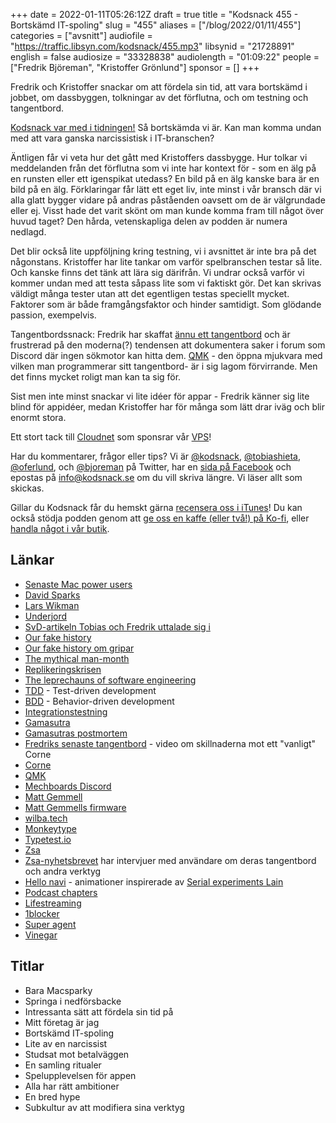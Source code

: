 +++
date = 2022-01-11T05:26:12Z
draft = true
title = "Kodsnack 455 - Bortskämd IT-spoling"
slug = "455"
aliases = ["/blog/2022/01/11/455"]
categories = ["avsnitt"]
audiofile = "https://traffic.libsyn.com/kodsnack/455.mp3"
libsynid = "21728891"
english = false
audiosize = "33328838"
audiolength = "01:09:22"
people = ["Fredrik Björeman", "Kristoffer Grönlund"]
sponsor = []
+++

Fredrik och Kristoffer snackar om att fördela sin tid, att vara bortskämd i jobbet, om dassbyggen, tolkningar av det förflutna, och om testning och tangentbord.

[Kodsnack var med i tidningen!](https://www.svd.se/skyhog-lon-aven-for-nan-som-inte-ar-sarskilt-bra) Så bortskämda vi är. Kan man komma undan med att vara ganska narcissistisk i IT-branschen?

Äntligen får vi veta hur det gått med Kristoffers dassbygge. Hur tolkar vi meddelanden från det förflutna som vi inte har kontext för - som en älg på en runsten eller ett igenspikat utedass? En bild på en älg kanske bara är en bild på en älg. Förklaringar får lätt ett eget liv, inte minst i vår bransch där vi alla glatt bygger vidare på andras påståenden oavsett om de är välgrundade eller ej. Visst hade det varit skönt om man kunde komma fram till något över huvud taget? Den hårda, vetenskapliga delen av podden är numera nedlagd.

Det blir också lite uppföljning kring testning, vi i avsnittet är inte bra på det någonstans. Kristoffer har lite tankar om varför spelbranschen testar så lite. Och kanske finns det tänk att lära sig därifrån. Vi undrar också varför vi kommer undan med att testa såpass lite som vi faktiskt gör. Det kan skrivas väldigt många tester utan att det egentligen testas speciellt mycket. Faktorer som är både framgångsfaktor och hinder samtidigt. Som glödande passion, exempelvis.

Tangentbordssnack: Fredrik har skaffat [ännu ett tangentbord](https://github.com/foostan/crkbd) och är frustrerad på den moderna(?) tendensen att dokumentera saker i forum som Discord där ingen sökmotor kan hitta dem. [QMK](https://qmk.fm/) - den öppna mjukvara med vilken man programmerar sitt tangentbord- är i sig lagom förvirrande. Men det finns mycket roligt man kan ta sig för.

Sist men inte minst snackar vi lite idéer för appar - Fredrik känner sig lite blind för appidéer, medan Kristoffer har för många som lätt drar iväg och blir enormt stora.

Ett stort tack till [Cloudnet](https://www.cloudnet.se) som sponsrar vår [VPS](https://en.wikipedia.org/wiki/Virtual_private_server)!

Har du kommentarer, frågor eller tips? Vi är [@kodsnack](https://www.twitter.com/kodsnack), [@tobiashieta](https://www.twitter.com/tobiashieta), [@oferlund](https://www.twitter.com/oferlund), och [@bjoreman](https://www.twitter.com/bjoreman) på Twitter, har en [sida på Facebook](https://www.facebook.com/kodsnack) och epostas på [info@kodsnack.se](mailto:info@kodsnack.se) om du vill skriva längre. Vi läser allt som skickas.

Gillar du Kodsnack får du hemskt gärna [recensera oss i iTunes](https://itunes.apple.com/se/podcast/kodsnack/id561631498?l=en)! Du kan också stödja podden genom att <a href="https://ko-fi.com/kodsnack" rel="payment">ge oss en kaffe (eller två!) på Ko-fi</a>, eller [handla något i vår butik](https://shop.spreadshirt.se/kodsnack/).

## Länkar ##
* [Senaste Mac power users](https://www.macsparky.com/blog/2022/01/mac-power-users-621-sparky-freedom/)
* [David Sparks](https://www.macsparky.com/)
* [Lars Wikman](https://kodsnack.se/people/lars-wikman/)
* [Underjord](https://underjord.io/)
* [SvD-artikeln Tobias och Fredrik uttalade sig i](https://www.svd.se/skyhog-lon-aven-for-nan-som-inte-ar-sarskilt-bra)
* [Our fake history](http://ourfakehistory.com/)
* [Our fake history om gripar](http://ourfakehistory.com/index.php/episodes/episode-145-real-gryphons/#more-1971)
* [The mythical man-month](https://en.wikipedia.org/wiki/The_Mythical_Man-Month)
* [Replikeringskrisen](https://en.wikipedia.org/wiki/Replication_crisis)
* [The leprechauns of software engineering](https://www.amazon.com/Leprechauns-Software-Engineering-Laurent-Bossavit/dp/2954745509)
* [TDD](https://en.wikipedia.org/wiki/Test-driven_development) - Test-driven development
* [BDD](https://en.wikipedia.org/wiki/Behavior-driven_development) - Behavior-driven development
* [Integrationstestning](https://en.wikipedia.org/wiki/Integration_testing)
* [Gamasutra](https://www.gamedeveloper.com/)
* [Gamasutras postmortem](https://www.gamedeveloper.com/search?q=postmortem)
* [Fredriks senaste tangentbord](https://www.youtube.com/watch?v=3qgdvqOtuAA) - video om skillnaderna mot ett "vanligt" Corne
* [Corne](https://github.com/foostan/crkbd)
* [QMK](https://qmk.fm/)
* [Mechboards Discord](https://discord.gg/tTTNxXcZXS)
* [Matt Gemmell](https://mattgemmell.com/blog/)
* [Matt Gemmells firmware](https://github.com/mattgemmell/qmk_firmware/tree/master/keyboards/crkbd/keymaps/mattgemmell)
* [wilba.tech](https://wilba.tech/)
* [Monkeytype](https://monkeytype.com/)
* [Typetest.io](https://typetest.io/)
* [Zsa](https://www.zsa.io)
* [Zsa-nyhetsbrevet](https://mailchi.mp/fc6479cc5582/the-ergo-signup) har intervjuer med användare om deras tangentbord och andra verktyg
* [Hello navi](https://github.com/druotoni/qmk_firmware/tree/master/keyboards/lily58/keymaps/druotoni) - animationer inspirerade av [Serial experiments Lain](https://en.wikipedia.org/wiki/Serial_Experiments_Lain)
* [Podcast chapters](https://chaptersapp.com/)
* [Lifestreaming](https://en.wikipedia.org/wiki/Lifestreaming)
* [1blocker](https://1blocker.com/)
* [Super agent](https://www.super-agent.com/)
* [Vinegar](https://andadinosaur.com/launch-vinegar)

## Titlar ##
* Bara Macsparky
* Springa i nedförsbacke
* Intressanta sätt att fördela sin tid på
* Mitt företag är jag
* Bortskämd IT-spoling
* Lite av en narcissist
* Studsat mot betalväggen
* En samling ritualer
* Spelupplevelsen för appen
* Alla har rätt ambitioner
* En bred hype
* Subkultur av att modifiera sina verktyg